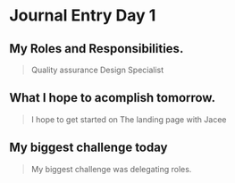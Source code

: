 # Journal Entry Day 1
## My Roles and Responsibilities.
>Quality assurance
>Design Specialist
## What I hope to acomplish tomorrow.
>I hope to get started on The landing page with Jacee
## My biggest challenge today
>My biggest challenge was delegating roles.